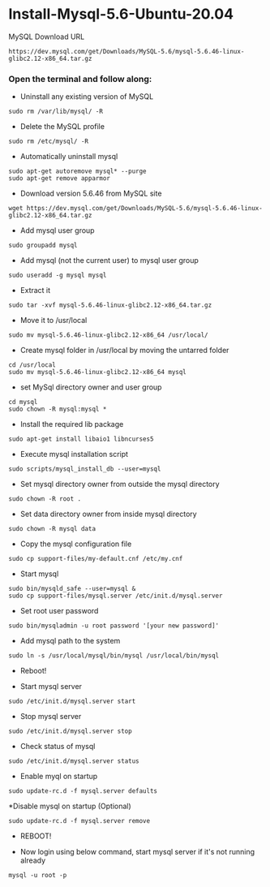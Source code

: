 # Install-Mysql-5.6-Ubuntu-20.04

MySQL Download URL

```https://dev.mysql.com/get/Downloads/MySQL-5.6/mysql-5.6.46-linux-glibc2.12-x86_64.tar.gz```
### Open the terminal and follow along:

- Uninstall any existing version of MySQL

```
sudo rm /var/lib/mysql/ -R
```
- Delete the MySQL profile
```
sudo rm /etc/mysql/ -R
```
- Automatically uninstall mysql
```
sudo apt-get autoremove mysql* --purge
sudo apt-get remove apparmor
```
- Download version 5.6.46 from MySQL site
```
wget https://dev.mysql.com/get/Downloads/MySQL-5.6/mysql-5.6.46-linux-glibc2.12-x86_64.tar.gz
```
- Add mysql user group
```
sudo groupadd mysql
```

- Add mysql (not the current user) to mysql user group
```
sudo useradd -g mysql mysql
```

- Extract it

```
sudo tar -xvf mysql-5.6.46-linux-glibc2.12-x86_64.tar.gz
```
- Move it to /usr/local

```
sudo mv mysql-5.6.46-linux-glibc2.12-x86_64 /usr/local/
```

- Create mysql folder in /usr/local by moving the untarred folder
```
cd /usr/local
sudo mv mysql-5.6.46-linux-glibc2.12-x86_64 mysql

```

- set MySql directory owner and user group

```
cd mysql
sudo chown -R mysql:mysql *
```
- Install the required lib package
```
sudo apt-get install libaio1 libncurses5
```
- Execute mysql installation script

```
sudo scripts/mysql_install_db --user=mysql
```

- Set mysql directory owner from outside the mysql directory

```
sudo chown -R root .
```
- Set data directory owner from inside mysql directory

```
sudo chown -R mysql data
```
- Copy the mysql configuration file

```
sudo cp support-files/my-default.cnf /etc/my.cnf
```
- Start mysql
```
sudo bin/mysqld_safe --user=mysql &
sudo cp support-files/mysql.server /etc/init.d/mysql.server
```
- Set root user password

```
sudo bin/mysqladmin -u root password '[your new password]'
```

- Add mysql path to the system

```
sudo ln -s /usr/local/mysql/bin/mysql /usr/local/bin/mysql
```

- Reboot!

- Start mysql server

```
sudo /etc/init.d/mysql.server start
```
- Stop mysql server

```
sudo /etc/init.d/mysql.server stop
```

- Check status of mysql
```
sudo /etc/init.d/mysql.server status
```

- Enable myql on startup

```
sudo update-rc.d -f mysql.server defaults
```

*Disable mysql on startup (Optional)

```
sudo update-rc.d -f mysql.server remove
```

- REBOOT!

- Now login using below command, start mysql server if it's not running already 


```
mysql -u root -p
```





